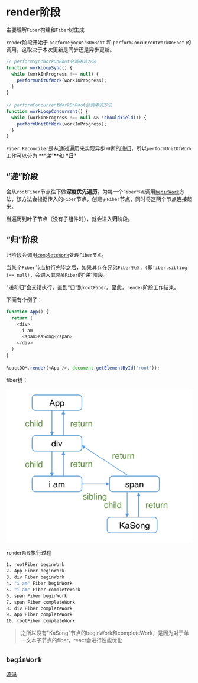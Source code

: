 # render阶段

主要理解`Fiber`构建和`Fiber`树生成

`render`阶段开始于 `performSyncWorkOnRoot` 和 `performConcurrentWorkOnRoot` 的调用，这取决于本次更新是同步还是异步更新。

```js
// performSyncWorkOnRoot会调用该方法
function workLoopSync() {
  while (workInProgress !== null) {
    performUnitOfWork(workInProgress);
  }
}

// performConcurrentWorkOnRoot会调用该方法
function workLoopConcurrent() {
  while (workInProgress !== null && !shouldYield()) {
    performUnitOfWork(workInProgress);
  }
}
```

`Fiber Reconciler`是从通过遍历来实现异步中断的递归，所以`performUnitOfWork`工作可以分为 **“递”**和 **“归”**

## “递”阶段

会从`rootFiber`节点往下做**深度优先遍历**。为每一个`Fiber节点`调用[`beginWork`](https://github.com/facebook/react/blob/970fa122d8188bafa600e9b5214833487fbf1092/packages/react-reconciler/src/ReactFiberBeginWork.new.js#L3058)方法，该方法会根据传入的`Fiber`节点，创建`子Fiber`节点，同时将这两个节点连接起来。

当遍历到叶子节点（没有子组件时），就会进入**归**阶段。

## “归”阶段

归阶段会调用[`completeWork`](https://github.com/facebook/react/blob/970fa122d8188bafa600e9b5214833487fbf1092/packages/react-reconciler/src/ReactFiberCompleteWork.new.js#L652)处理`Fiber节点`。

当某个`Fiber`节点执行完毕之后，如果其存在兄弟`Fiber节点`，（即`fiber.sibling !== null`），会进入其`兄弟Fiber`的“递”阶段。

“递和归”会交错执行，直到“归”到`rootFiber`。至此，`render`阶段工作结束。

下面有个例子：

```js
function App() {
  return (
    <div>
      i am
      <span>KaSong</span>
    </div>
  )
}

ReactDOM.render(<App />, document.getElementById("root"));
```

fiber树：

![fiber树](../imgs/fiber-render-demo.png)

`render阶段`执行过程

```sh
1. rootFiber beginWork
2. App Fiber beginWork
3. div Fiber beginWork
4. "i am" Fiber beginWork
5. "i am" Fiber completeWork
6. span Fiber beginWork
7. span Fiber completeWork
8. div Fiber completeWork
9. App Fiber completeWork
10. rootFiber completeWork
```

> 之所以没有"KaSong"节点的beginWork和completeWork，是因为对于单一文本子节点的fiber，react会进行性能优化

## `beginWork`

[源码](https://github.com/facebook/react/blob/1fb18e22ae66fdb1dc127347e169e73948778e5a/packages/react-reconciler/src/ReactFiberBeginWork.new.js#L3075)